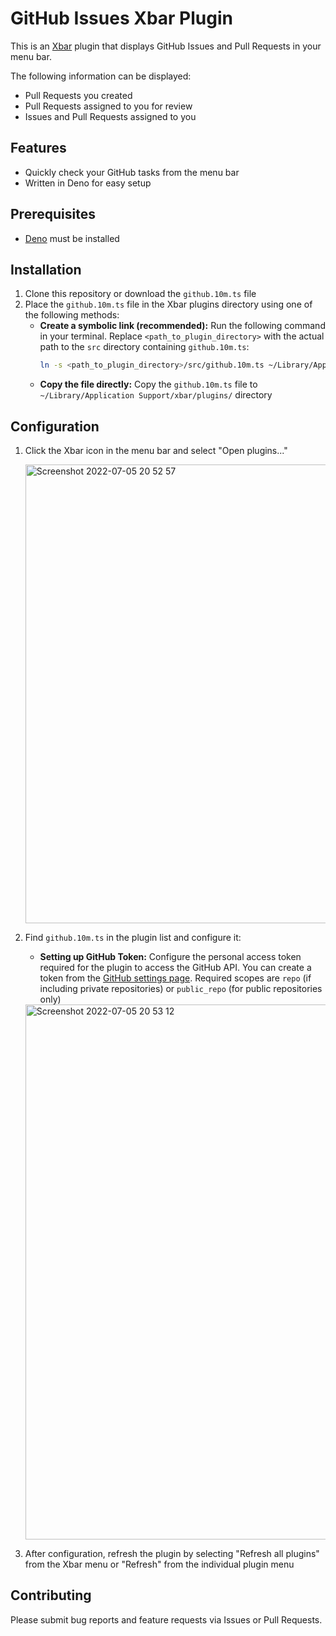 # GitHub Issues Xbar Plugin

This is an [Xbar](https://xbarapp.com/) plugin that displays GitHub Issues and Pull Requests in your menu bar.

The following information can be displayed:

*   Pull Requests you created
*   Pull Requests assigned to you for review
*   Issues and Pull Requests assigned to you

## Features

*   Quickly check your GitHub tasks from the menu bar
*   Written in Deno for easy setup

## Prerequisites

*   [Deno](https://deno.land/) must be installed

## Installation

1.  Clone this repository or download the `github.10m.ts` file
2.  Place the `github.10m.ts` file in the Xbar plugins directory using one of the following methods:
    *   **Create a symbolic link (recommended):**
        Run the following command in your terminal. Replace `<path_to_plugin_directory>` with the actual path to the `src` directory containing `github.10m.ts`:
        ```bash
        ln -s <path_to_plugin_directory>/src/github.10m.ts ~/Library/Application\ Support/xbar/plugins/github.10m.ts
        ```
    *   **Copy the file directly:**
        Copy the `github.10m.ts` file to `~/Library/Application Support/xbar/plugins/` directory

## Configuration

1.  Click the Xbar icon in the menu bar and select "Open plugins..."

    <img width="734" alt="Screenshot 2022-07-05 20 52 57" src="https://user-images.githubusercontent.com/4531125/177322388-dab90841-0472-4fc9-8715-b9db5ffb2624.png">

2.  Find `github.10m.ts` in the plugin list and configure it:
    *   **Setting up GitHub Token:** Configure the personal access token required for the plugin to access the GitHub API. You can create a token from the [GitHub settings page](https://github.com/settings/tokens). Required scopes are `repo` (if including private repositories) or `public_repo` (for public repositories only)

    <img width="856" alt="Screenshot 2022-07-05 20 53 12" src="https://user-images.githubusercontent.com/4531125/177322401-0d1793c8-e287-4c60-a038-1de09c4f7abd.png">

3.  After configuration, refresh the plugin by selecting "Refresh all plugins" from the Xbar menu or "Refresh" from the individual plugin menu

## Contributing

Please submit bug reports and feature requests via Issues or Pull Requests.

